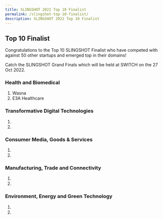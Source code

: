 ```yaml
---
title: SLINGSHOT 2022 Top 10 Finalist
permalink: /slingshot-top-10-finalist/
description: SLINGSHOT 2022 Top 10 Finalist
---
```

## **Top 10 Finalist**
Congratulations to the Top 10 SLINGSHOT Finalist who have competed with against 50 other startups and emerged top in their domains!

Catch the SLINGSHOT Grand Finals which will be held at SWITCH on the 27 Oct 2022.

### **Health and Biomedical**
1. Wasna
2. E3A Healthcare

### **Transformative Digital Technologies**
1.
2.

### **Consumer Media, Goods & Services**
1.
2.

### **Manufacturing, Trade and Connectivity**
1.
2.

### **Environment, Energy and Green Technology**
1.
2.